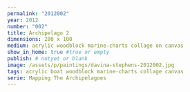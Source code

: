 ```yaml
---
permalink: "2012002"
year: 2012
number: "002"
title: Archipelago 2
dimensions: 280 x 100
medium: acrylic woodblock marine-charts collage on canvas
show_in_home: true #true or empty
publish: # notyet or blank
image: /assets/p/paintings/davina-stephens-2012002.jpg
tags: acrylic boat woodblock marine-charts collage canvas 
serie: Mapping The Archipelagoes
---
```

